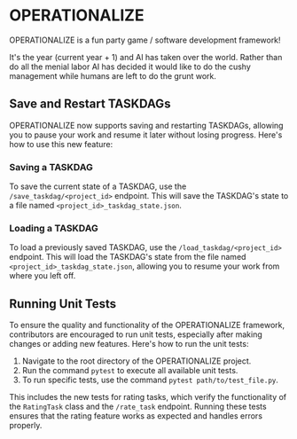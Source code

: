 # OPERATIONALIZE

OPERATIONALIZE is a fun party game / software development framework!

It's the year (current year + 1) and AI has taken over the world. Rather than do all the
menial labor AI has decided it would like to do the cushy management while humans are
left to do the grunt work.

## Save and Restart TASKDAGs

OPERATIONALIZE now supports saving and restarting TASKDAGs, allowing you to pause your work and resume it later without losing progress. Here's how to use this new feature:

### Saving a TASKDAG

To save the current state of a TASKDAG, use the `/save_taskdag/<project_id>` endpoint. This will save the TASKDAG's state to a file named `<project_id>_taskdag_state.json`.

### Loading a TASKDAG

To load a previously saved TASKDAG, use the `/load_taskdag/<project_id>` endpoint. This will load the TASKDAG's state from the file named `<project_id>_taskdag_state.json`, allowing you to resume your work from where you left off.

## Running Unit Tests

To ensure the quality and functionality of the OPERATIONALIZE framework, contributors are encouraged to run unit tests, especially after making changes or adding new features. Here's how to run the unit tests:

1. Navigate to the root directory of the OPERATIONALIZE project.
2. Run the command `pytest` to execute all available unit tests.
3. To run specific tests, use the command `pytest path/to/test_file.py`.

This includes the new tests for rating tasks, which verify the functionality of the `RatingTask` class and the `/rate_task` endpoint. Running these tests ensures that the rating feature works as expected and handles errors properly.
